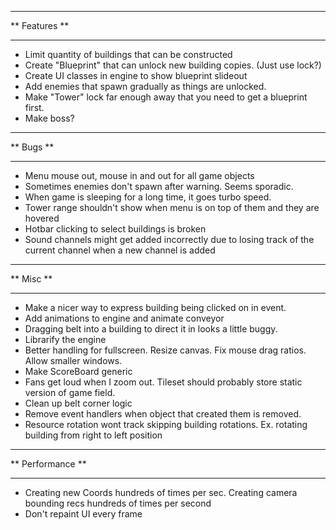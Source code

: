 *****************
** Features    **
*****************

* Limit quantity of buildings that can be constructed
* Create "Blueprint" that can unlock new building copies. (Just use lock?)
* Create UI classes in engine to show blueprint slideout
* Add enemies that spawn gradually as things are unlocked.
* Make "Tower" lock far enough away that you need to get a blueprint first.
* Make boss?

*****************
** Bugs        **
*****************

* Menu mouse out, mouse in and out for all game objects
* Sometimes enemies don't spawn after warning. Seems sporadic.
* When game is sleeping for a long time, it goes turbo speed.
* Tower range shouldn't show when menu is on top of them and they are hovered
* Hotbar clicking to select buildings is broken
* Sound channels might get added incorrectly due to losing track of the current channel when a new channel is added

*****************
** Misc        **
*****************

* Make a nicer way to express building being clicked on in event.
* Add animations to engine and animate conveyor
* Dragging belt into a building to direct it in looks a little buggy.
* Librarify the engine
* Better handling for fullscreen. Resize canvas. Fix mouse drag ratios. Allow smaller windows.
* Make ScoreBoard generic
* Fans get loud when I zoom out. Tileset should probably store static version of game field.
* Clean up belt corner logic
* Remove event handlers when object that created them is removed.
* Resource rotation wont track skipping building rotations. Ex. rotating building from right to left position

*****************
** Performance **
*****************

* Creating new Coords hundreds of times per sec. Creating camera bounding recs hundreds of times per second
* Don't repaint UI every frame
